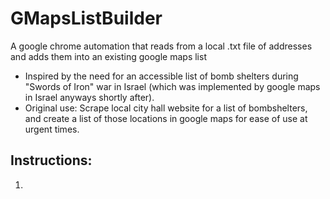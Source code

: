# GMapsListBuilder
A google chrome automation that reads from a local .txt file of addresses and adds them into an existing google maps list
* Inspired by the need for an accessible list of bomb shelters during "Swords of Iron" war in Israel (which was implemented by google maps in Israel anyways shortly after).
* Original use: Scrape local city hall website for a list of bombshelters, and create a list of those locations in google maps for ease of use at urgent times.
## Instructions:
  1.  

